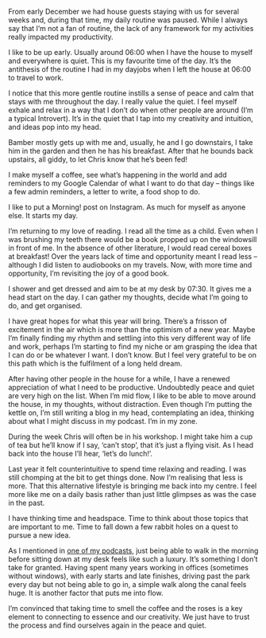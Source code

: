 From early December we had house guests staying with us for several weeks and, during that time, my daily routine was paused. While I always say that I’m not a fan of routine, the lack of any framework for my activities really impacted my productivity.

I like to be up early. Usually around 06:00 when I have the house to myself and everywhere is quiet. This is my favourite time of the day. It’s the antithesis of the routine I had in my dayjobs when I left the house at 06:00 to travel to work.

I notice that this more gentle routine instills a sense of peace and calm that stays with me throughout the day. I really value the quiet. I feel myself exhale and relax in a way that I don’t do when other people are around (I’m a typical Introvert). It’s in the quiet that I tap into my creativity and intuition, and ideas pop into my head.

Bamber mostly gets up with me and, usually, he and I go downstairs, I take him in the garden and then he has his breakfast. After that he bounds back upstairs, all giddy, to let Chris know that he’s been fed!

I make myself a coffee, see what’s happening in the world and add reminders to my Google Calendar of what I want to do that day – things like a few admin reminders, a letter to write, a food shop to do.

I like to put a Morning! post on Instagram. As much for myself as anyone else. It starts my day.

I’m returning to my love of reading. I read all the time as a child. Even when I was brushing my teeth there would be a book propped up on the windowsill in front of me. In the absence of other literature, I would read cereal boxes at breakfast! Over the years lack of time and opportunity meant I read less – although I did listen to audiobooks on my travels. Now, with more time and opportunity, I’m revisiting the joy of a good book.

I shower and get dressed and aim to be at my desk by 07:30. It gives me a head start on the day. I can gather my thoughts, decide what I’m going to do, and get organised.

I have great hopes for what this year will bring. There’s a frisson of excitement in the air which is more than the optimism of a new year. Maybe I’m finally finding my rhythm and settling into this very different way of life and work, perhaps I’m starting to find my niche or am grasping the idea that I can do or be whatever I want. I don’t know. But I feel very grateful to be on this path which is the fulfilment of a long held dream.

After having other people in the house for a while, I have a renewed appreciation of what I need to be productive. Undoubtedly peace and quiet are very high on the list. When I’m mid flow, I like to be able to move around the house, in my thoughts, without distraction. Even though I’m putting the kettle on, I’m still writing a blog in my head, contemplating an idea, thinking about what I might discuss in my podcast. I’m in my zone.

During the week Chris will often be in his workshop. I might take him a cup of tea but he’ll know if I say, ‘can’t stop’, that it’s just a flying visit. As I head back into the house I’ll hear, ‘let’s do lunch!’.

Last year it felt counterintuitive to spend time relaxing and reading. I was still chomping at the bit to get things done. Now I’m realising that less is more. That this alternative lifestyle is bringing me back into my centre. I feel more like me on a daily basis rather than just little glimpses as was the case in the past.

I have thinking time and headspace. Time to think about those topics that are important to me. Time to fall down a few rabbit holes on a quest to pursue a new idea.

As I mentioned in [one of my podcasts](https://anchor.fm/seedtosource/episodes/A-jigsaw-without-a-picture-ea6339), just being able to walk in the morning before sitting down at my desk feels like such a luxury. It’s something I don’t take for granted. Having spent many years working in offices (sometimes without windows), with early starts and late finishes, driving past the park every day but not being able to go in, a simple walk along the canal feels huge. It is another factor that puts me into flow.

I’m convinced that taking time to smell the coffee and the roses is a key element to connecting to essence and our creativity. We just have to trust the process and find ourselves again in the peace and quiet.